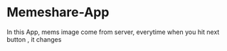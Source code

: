 # Memeshare-App
In this App, mems image come from server, everytime when you hit  next button , it changes 
